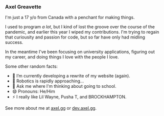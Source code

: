 ### Axel Greavette

I'm just a 17 y/o from Canada with a penchant for making things. 

I used to program *a lot*, but I kind of lost the groove over the course of the pandemic, and earlier this year I wiped my contributions. I'm trying to regain that curiousity and passion for code, but so far have only had midling success. 

In the meantime I've been focusing on university applications, figuring out my career, and doing things I love with the people I love.

Some other random facts:
- 🔭 I’m currently developing a rewrite of my website (again).
- 🌱 Robotics is rapidly approaching...
- 💬 Ask me where I'm thinking about going to school.
- 😄 Pronouns: He/Him
- ⚡ I really like Lil Wayne, Pusha T, and BROCKHAMPTON.

See more about me at [axel.gg](https://axel.gg) or [dev.axel.gg](https://dev.axel.gg).

